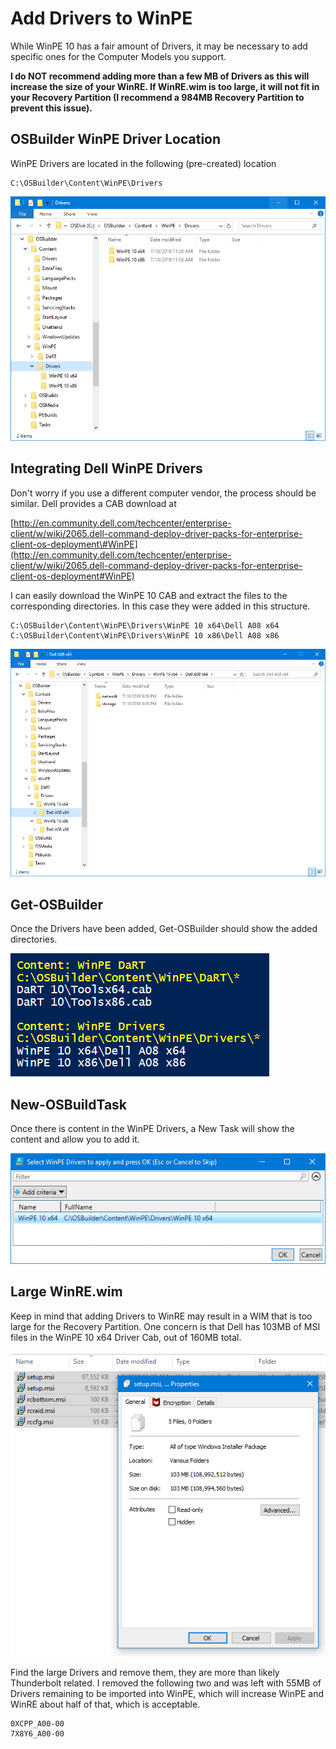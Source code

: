 # Add Drivers to WinPE

While WinPE 10 has a fair amount of Drivers, it may be necessary to add specific ones for the Computer Models you support.

**I do NOT recommend adding more than a few MB of Drivers as this will increase the size of your WinRE. If WinRE.wim is too large, it will not fit in your Recovery Partition \(I recommend a 984MB Recovery Partition to prevent this issue\).**

## OSBuilder WinPE Driver Location

WinPE Drivers are located in the following \(pre-created\) location

```text
C:\OSBuilder\Content\WinPE\Drivers
```

![](../../.gitbook/assets/2018-07-10_21-06-41.png)

## Integrating Dell WinPE Drivers

Don't worry if you use a different computer vendor, the process should be similar. Dell provides a CAB download at

[http://en.community.dell.com/techcenter/enterprise-client/w/wiki/2065.dell-command-deploy-driver-packs-for-enterprise-client-os-deployment\#WinPE](http://en.community.dell.com/techcenter/enterprise-client/w/wiki/2065.dell-command-deploy-driver-packs-for-enterprise-client-os-deployment#WinPE)

I can easily download the WinPE 10 CAB and extract the files to the corresponding directories. In this case they were added in this structure.

```text
C:\OSBuilder\Content\WinPE\Drivers\WinPE 10 x64\Dell A08 x64
C:\OSBuilder\Content\WinPE\Drivers\WinPE 10 x86\Dell A08 x86
```

![](../../.gitbook/assets/2018-07-10_21-10-44.png)

## Get-OSBuilder

Once the Drivers have been added, Get-OSBuilder should show the added directories.

![](../../.gitbook/assets/2018-07-10_21-37-32.png)

## New-OSBuildTask

Once there is content in the WinPE Drivers, a New Task will show the content and allow you to add it.

![](../../.gitbook/assets/2018-07-10_21-39-44.png)

## Large WinRE.wim

Keep in mind that adding Drivers to WinRE may result in a WIM that is too large for the Recovery Partition. One concern is that Dell has 103MB of MSI files in the WinPE 10 x64 Driver Cab, out of 160MB total.

![](../../.gitbook/assets/2018-07-10_21-45-11.png)

Find the large Drivers and remove them, they are more than likely Thunderbolt related. I removed the following two and was left with 55MB of Drivers remaining to be imported into WinPE, which will increase WinPE and WinRE about half of that, which is acceptable.

```text
0XCPP_A00-00
7X8Y6_A00-00
```

